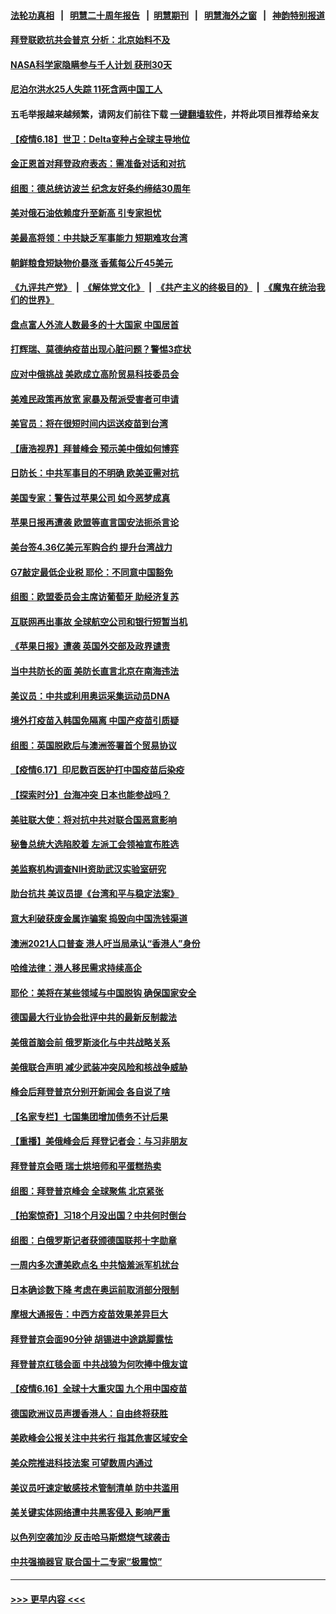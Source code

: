 #### [法轮功真相](https://github.com/gfw-breaker/truth/blob/master/README.md?t=0) &nbsp;&nbsp;|&nbsp;&nbsp; [明慧二十周年报告](https://github.com/gfw-breaker/mh-reports/blob/master/README.md?t=0) &nbsp;&nbsp;|&nbsp;&nbsp;[明慧期刊](https://github.com/gfw-breaker/mh-qikan) &nbsp;&nbsp;|&nbsp;&nbsp; [明慧海外之窗](https://github.com/gfw-breaker/mh-news/blob/master/README.md?t=0) &nbsp;&nbsp;|&nbsp;&nbsp; [神韵特别报道](https://github.com/gfw-breaker/mh-news/blob/master/shenyun.md?t=0)
#### [拜登联欧抗共会普京 分析：北京始料不及](../pages/nsc418/n13031476.md?t=06190052) 
#### [NASA科学家隐瞒参与千人计划 获刑30天](../pages/nsc418/n13031350.md?t=06190052) 
#### [尼泊尔洪水25人失踪 11死含两中国工人](../pages/nsc418/n13031135.md?t=06190052) 
#### 五毛举报越来越频繁，请网友们前往下载 [一键翻墙软件](https://github.com/gfw-breaker/ssr-accounts)，并将此项目推荐给亲友
#### [【疫情6.18】世卫：Delta变种占全球主导地位](../pages/nsc418/n13030940.md?t=06190052) 
#### [金正恩首对拜登政府表态：需准备对话和对抗](../pages/nsc418/n13030790.md?t=06190052) 
#### [组图：德总统访波兰 纪念友好条约缔结30周年](../pages/nsc418/n13030759.md?t=06190052) 
#### [美对俄石油依赖度升至新高 引专家担忧](../pages/nsc418/n13030678.md?t=06190052) 
#### [美最高将领：中共缺乏军事能力 短期难攻台湾](../pages/nsc418/n13030178.md?t=06190052) 
#### [朝鲜粮食短缺物价暴涨 香蕉每公斤45美元](../pages/nsc418/n13029370.md?t=06190052) 
#### [《九评共产党》](https://github.com/begood0513/9ping.md/blob/master/README.md) &nbsp;|&nbsp; [《解体党文化》](../../../../jtdwh.md/blob/master/README.md)  &nbsp;|&nbsp; [《共产主义的终极目的》](../../../../gczydzjmd.md/blob/master/README.md) &nbsp;|&nbsp; [《魔鬼在统治我们的世界》](../../../../mgztzwmdsj.md/blob/master/README.md) 
#### [盘点富人外流人数最多的十大国家 中国居首](../pages/nsc418/n13029548.md?t=06190052) 
#### [打辉瑞、莫德纳疫苗出现心脏问题？警惕3症状](../pages/nsc418/n13029449.md?t=06190052) 
#### [应对中俄挑战 美欧成立高阶贸易科技委员会](../pages/nsc418/n13029406.md?t=06190052) 
#### [美难民政策再放宽 家暴及帮派受害者可申请](../pages/nsc418/n13029041.md?t=06190052) 
#### [美官员：将在很短时间内运送疫苗到台湾](../pages/nsc418/n13029266.md?t=06190052) 
#### [【唐浩视界】拜普峰会 预示美中俄如何博弈](../pages/nsc418/n13028791.md?t=06190052) 
#### [日防长：中共军事目的不明确 欧美亚需对抗](../pages/nsc418/n13029211.md?t=06190052) 
#### [美国专家：警告过苹果公司 如今恶梦成真](../pages/nsc418/n13029064.md?t=06190052) 
#### [苹果日报再遭袭 欧盟等直言国安法扼杀言论](../pages/nsc418/n13029142.md?t=06190052) 
#### [美台签4.36亿美元军购合约 提升台湾战力](../pages/nsc418/n13029014.md?t=06190052) 
#### [G7敲定最低企业税 耶伦：不同意中国豁免](../pages/nsc418/n13028814.md?t=06190052) 
#### [组图：欧盟委员会主席访葡萄牙 助经济复苏](../pages/nsc418/n13028464.md?t=06190052) 
#### [互联网再出事故 全球航空公司和银行短暂当机](../pages/nsc418/n13028781.md?t=06190052) 
#### [《苹果日报》遭袭 英国外交部及政界谴责](../pages/nsc418/n13028871.md?t=06190052) 
#### [当中共防长的面 美防长直言北京在南海违法](../pages/nsc418/n13028718.md?t=06190052) 
#### [美议员：中共或利用奥运采集运动员DNA](../pages/nsc418/n13028486.md?t=06190052) 
#### [境外打疫苗入韩国免隔离 中国产疫苗引质疑](../pages/nsc418/n13028443.md?t=06190052) 
#### [组图：英国脱欧后与澳洲签署首个贸易协议](../pages/nsc418/n13028203.md?t=06190052) 
#### [【疫情6.17】印尼数百医护打中国疫苗后染疫](../pages/nsc418/n13028314.md?t=06190052) 
#### [【探索时分】台海冲突 日本也能参战吗？](../pages/nsc418/n13026930.md?t=06190052) 
#### [美驻联大使：将对抗中共对联合国恶意影响](../pages/nsc418/n13028049.md?t=06190052) 
#### [秘鲁总统大选陷胶着 左派工会领袖宣布胜选](../pages/nsc418/n13027398.md?t=06190052) 
#### [美监察机构调查NIH资助武汉实验室研究](../pages/nsc418/n13027392.md?t=06190052) 
#### [助台抗共 美议员提《台湾和平与稳定法案》](../pages/nsc418/n13027538.md?t=06190052) 
#### [意大利破获废金属诈骗案 捣毁向中国洗钱渠道](../pages/nsc418/n13027121.md?t=06190052) 
#### [澳洲2021人口普查 港人吁当局承认“香港人”身份](../pages/nsc418/n13027303.md?t=06190052) 
#### [哈维法律：港人移民需求持续高企](../pages/nsc418/n13027259.md?t=06190052) 
#### [耶伦：美将在某些领域与中国脱钩 确保国家安全](../pages/nsc418/n13026947.md?t=06190052) 
#### [德国最大行业协会批评中共的最新反制裁法](../pages/nsc418/n13026730.md?t=06190052) 
#### [美俄首脑会前 俄罗斯淡化与中共战略关系](../pages/nsc418/n13026509.md?t=06190052) 
#### [美俄联合声明 减少武装冲突风险和核战争威胁](../pages/nsc418/n13026817.md?t=06190052) 
#### [峰会后拜登普京分别开新闻会 各自说了啥](../pages/nsc418/n13026825.md?t=06190052) 
#### [【名家专栏】七国集团增加债务不计后果](../pages/nsc418/n13026045.md?t=06190052) 
#### [【重播】美俄峰会后 拜登记者会：与习非朋友](../pages/nsc418/n13026695.md?t=06190052) 
#### [拜登普京会晤 瑞士烘培师和平蛋糕热卖](../pages/nsc418/n13026712.md?t=06190052) 
#### [组图：拜登普京峰会 全球聚焦 北京紧张](../pages/nsc418/n13026522.md?t=06190052) 
#### [【拍案惊奇】习18个月没出国？中共何时倒台](../pages/nsc418/n13025110.md?t=06190052) 
#### [组图：白俄罗斯记者获颁德国联邦十字勋章](../pages/nsc418/n13026102.md?t=06190052) 
#### [一周内多次遭美欧点名 中共恼羞派军机扰台](../pages/nsc418/n13026528.md?t=06190052) 
#### [日本确诊数下降 考虑在奥运前取消部分限制](../pages/nsc418/n13026300.md?t=06190052) 
#### [摩根大通报告：中西方疫苗效果差异巨大](../pages/nsc418/n13026356.md?t=06190052) 
#### [拜登普京会面90分钟 胡锡进中途跳脚露怯](../pages/nsc418/n13026450.md?t=06190052) 
#### [拜登普京红毯会面 中共战狼为何吹捧中俄友谊](../pages/nsc418/n13026200.md?t=06190052) 
#### [【疫情6.16】全球十大重灾国 九个用中国疫苗](../pages/nsc418/n13025692.md?t=06190052) 
#### [德国欧洲议员声援香港人：自由终将获胜](../pages/nsc418/n13025597.md?t=06190052) 
#### [美欧峰会公报关注中共劣行 指其危害区域安全](../pages/nsc418/n13025656.md?t=06190052) 
#### [美众院推进科技法案 可望数周内通过](../pages/nsc418/n13025350.md?t=06190052) 
#### [美议员吁速定敏感技术管制清单 防中共滥用](../pages/nsc418/n13024937.md?t=06190052) 
#### [美关键实体网络遭中共黑客侵入 影响严重](../pages/nsc418/n13024625.md?t=06190052) 
#### [以色列空袭加沙 反击哈马斯燃烧气球袭击](../pages/nsc418/n13024718.md?t=06190052) 
#### [中共强摘器官 联合国十二专家“极震惊”](../pages/nsc418/n13024313.md?t=06190052) 

----
#### [ >>> 更早内容 <<< ](../indexes/nsc418-earlier.md)
